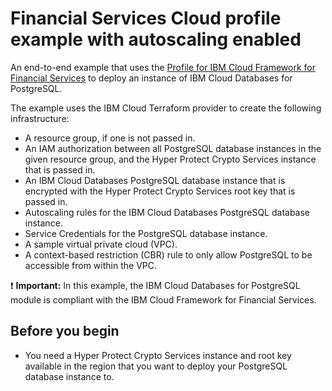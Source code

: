 # Financial Services Cloud profile example with autoscaling enabled

An end-to-end example that uses the [Profile for IBM Cloud Framework for Financial Services](https://github.com/terraform-ibm-modules/terraform-ibm-icd-postgresql/tree/main/modules/fscloud) to deploy an instance of IBM Cloud Databases for PostgreSQL.

The example uses the IBM Cloud Terraform provider to create the following infrastructure:

- A resource group, if one is not passed in.
- An IAM authorization between all PostgreSQL database instances in the given resource group, and the Hyper Protect Crypto Services instance that is passed in.
- An IBM Cloud Databases PostgreSQL database instance that is encrypted with the Hyper Protect Crypto Services root key that is passed in.
- Autoscaling rules for the IBM Cloud Databases PostgreSQL database instance.
- Service Credentials for the PostgreSQL database instance.
- A sample virtual private cloud (VPC).
- A context-based restriction (CBR) rule to only allow PostgreSQL to be accessible from within the VPC.

:exclamation: **Important:** In this example, the IBM Cloud Databases for PostgreSQL module is compliant with the IBM Cloud Framework for Financial Services.

## Before you begin

- You need a Hyper Protect Crypto Services instance and root key available in the region that you want to deploy your PostgreSQL database instance to.
